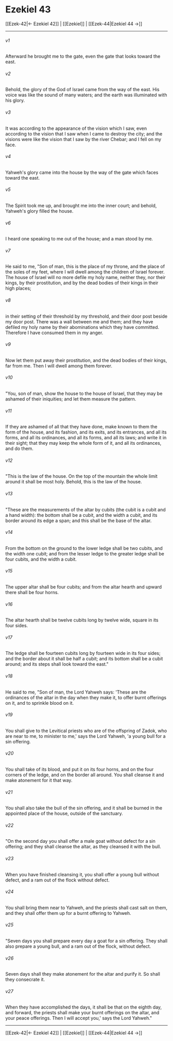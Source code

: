 # Ezekiel 43

[[Ezek-42|← Ezekiel 42]] | [[Ezekiel]] | [[Ezek-44|Ezekiel 44 →]]
***



###### v1 
Afterward he brought me to the gate, even the gate that looks toward the east. 

###### v2 
Behold, the glory of the God of Israel came from the way of the east. His voice was like the sound of many waters; and the earth was illuminated with his glory. 

###### v3 
It was according to the appearance of the vision which I saw, even according to the vision that I saw when I came to destroy the city; and the visions were like the vision that I saw by the river Chebar; and I fell on my face. 

###### v4 
Yahweh's glory came into the house by the way of the gate which faces toward the east. 

###### v5 
The Spirit took me up, and brought me into the inner court; and behold, Yahweh's glory filled the house. 

###### v6 
I heard one speaking to me out of the house; and a man stood by me. 

###### v7 
He said to me, "Son of man, this is the place of my throne, and the place of the soles of my feet, where I will dwell among the children of Israel forever. The house of Israel will no more defile my holy name, neither they, nor their kings, by their prostitution, and by the dead bodies of their kings in their high places; 

###### v8 
in their setting of their threshold by my threshold, and their door post beside my door post. There was a wall between me and them; and they have defiled my holy name by their abominations which they have committed. Therefore I have consumed them in my anger. 

###### v9 
Now let them put away their prostitution, and the dead bodies of their kings, far from me. Then I will dwell among them forever. 

###### v10 
"You, son of man, show the house to the house of Israel, that they may be ashamed of their iniquities; and let them measure the pattern. 

###### v11 
If they are ashamed of all that they have done, make known to them the form of the house, and its fashion, and its exits, and its entrances, and all its forms, and all its ordinances, and all its forms, and all its laws; and write it in their sight; that they may keep the whole form of it, and all its ordinances, and do them. 

###### v12 
"This is the law of the house. On the top of the mountain the whole limit around it shall be most holy. Behold, this is the law of the house. 

###### v13 
"These are the measurements of the altar by cubits (the cubit is a cubit and a hand width): the bottom shall be a cubit, and the width a cubit, and its border around its edge a span; and this shall be the base of the altar. 

###### v14 
From the bottom on the ground to the lower ledge shall be two cubits, and the width one cubit; and from the lesser ledge to the greater ledge shall be four cubits, and the width a cubit. 

###### v15 
The upper altar shall be four cubits; and from the altar hearth and upward there shall be four horns. 

###### v16 
The altar hearth shall be twelve cubits long by twelve wide, square in its four sides. 

###### v17 
The ledge shall be fourteen cubits long by fourteen wide in its four sides; and the border about it shall be half a cubit; and its bottom shall be a cubit around; and its steps shall look toward the east." 

###### v18 
He said to me, "Son of man, the Lord Yahweh says: 'These are the ordinances of the altar in the day when they make it, to offer burnt offerings on it, and to sprinkle blood on it. 

###### v19 
You shall give to the Levitical priests who are of the offspring of Zadok, who are near to me, to minister to me,' says the Lord Yahweh, 'a young bull for a sin offering. 

###### v20 
You shall take of its blood, and put it on its four horns, and on the four corners of the ledge, and on the border all around. You shall cleanse it and make atonement for it that way. 

###### v21 
You shall also take the bull of the sin offering, and it shall be burned in the appointed place of the house, outside of the sanctuary. 

###### v22 
"On the second day you shall offer a male goat without defect for a sin offering; and they shall cleanse the altar, as they cleansed it with the bull. 

###### v23 
When you have finished cleansing it, you shall offer a young bull without defect, and a ram out of the flock without defect. 

###### v24 
You shall bring them near to Yahweh, and the priests shall cast salt on them, and they shall offer them up for a burnt offering to Yahweh. 

###### v25 
"Seven days you shall prepare every day a goat for a sin offering. They shall also prepare a young bull, and a ram out of the flock, without defect. 

###### v26 
Seven days shall they make atonement for the altar and purify it. So shall they consecrate it. 

###### v27 
When they have accomplished the days, it shall be that on the eighth day, and forward, the priests shall make your burnt offerings on the altar, and your peace offerings. Then I will accept you,' says the Lord Yahweh."

***
[[Ezek-42|← Ezekiel 42]] | [[Ezekiel]] | [[Ezek-44|Ezekiel 44 →]]
